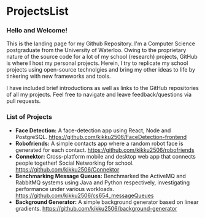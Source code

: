 # ProjectsList

### Hello and Welcome!

This is the landing page for my Github Repository. I'm a Computer Science postgraduate from the University of Waterloo. Owing to the proprietary nature of the source code for a lot of my school (research) projects, GitHub is where I host my personal projects. Herein, I try to replicate my school projects using open-source technolgies and bring my other ideas to life by tinkering with new frameworks and tools.

I have included brief introductions as well as links to the GitHub repositories of all my projects. Feel free to navigate and leave feedback/questions via pull requests.

### List of Projects

* __Face Detection:__ A face-detection app using React, Node and PostgreSQL. https://github.com/kikku2506/FaceDetection-frontend
* __Robofriends:__ A simple contacts app where a random robot face is generated for each contact. https://github.com/kikku2506/robofriends
* __Connektor:__ Cross-platform mobile and desktop web app that connects people together! Social Networking for school. https://github.com/kikku2506/Connektor
* __Benchmarking Message Queues:__ Benchmarked the ActiveMQ and RabbitMQ systems using Java and Python respectively, investigating performance under various workloads. https://github.com/kikku2506/cs654_messageQueues
* __Background Generator:__ A simple background generator based on linear gradients. https://github.com/kikku2506/background-generator

